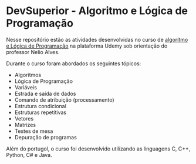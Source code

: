 # DevSuperior - Algoritmo e Lógica de Programação

Nesse repositório estão as atividades desenvolvidas no curso de [algoritmo e Lógica de Programação](https://www.udemy.com/course/curso-algoritmos-logica-de-programacao/) na plataforma Udemy sob orientação do professor Nelio Alves.

Durante o curso foram abordados os seguintes tópicos:

* Algoritmos
* Lógica de Programação
* Variáveis
* Estrada e saída de dados
* Comando de atribuição (processamento)
* Estrutura condicional
* Estruturas repetitivas
* Vetores
* Matrizes
* Testes de mesa
* Depuração de programas

Além do portugol, o curso foi desenvolvido utilizando as linguagens C, C++, Python, C# e Java.